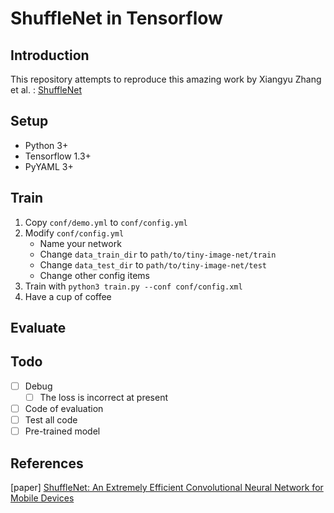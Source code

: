 # ShuffleNet in Tensorflow

## Introduction

This repository attempts to reproduce this amazing work by Xiangyu Zhang et al. : [ShuffleNet](https://arxiv.org/abs/1707.01083)

## Setup

- Python 3+
- Tensorflow 1.3+
- PyYAML 3+

## Train

1. Copy `conf/demo.yml` to `conf/config.yml`
1. Modify `conf/config.yml`
    - Name your network
    - Change `data_train_dir` to `path/to/tiny-image-net/train`
    - Change `data_test_dir` to `path/to/tiny-image-net/test`
    - Change other config items
1. Train with `python3 train.py --conf conf/config.xml`
1. Have a cup of coffee

## Evaluate

## Todo

- [ ] Debug
    - [ ] The loss is incorrect at present
- [ ] Code of evaluation
- [ ] Test all code
- [ ] Pre-trained model

## References

[paper] [ShuffleNet: An Extremely Efficient Convolutional Neural Network for Mobile Devices](https://arxiv.org/abs/1707.01083)
